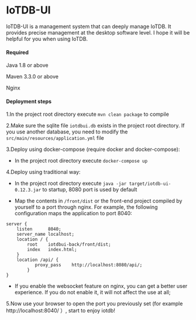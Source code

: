 # IoTDB-UI

IoTDB-UI is a management system that can deeply manage IoTDB. It provides precise management at the desktop software level. I hope it will be helpful for you when using IoTDB.

#### Required

Java 1.8 or above

Maven 3.3.0 or above

Nginx

#### Deployment steps

1.In the project root directory execute `mvn clean package` to compile

2.Make sure the sqlite file `iotdbui.db` exists in the project root directory. If you use another database, you need to modify the `src/main/resources/application.yml` file

3.Deploy using docker-compose (require docker and docker-compose):

- In the project root directory execute `docker-compose up`

4.Deploy using traditional way:

- In the project root directory execute `java -jar target/iotdb-ui-0.12.3.jar` to startup, 8080 port is used by default

- Map the contents in `/front/dist` or the front-end project compiled by yourself to a port through nginx. For example, the following configuration maps the application to port 8040:

```
server {
	listen		8040;
	server_name	localhost;
	location / {
		root	iotdbui-back/front/dist;
		index	index.html;
	}
	location /api/ {
           proxy_pass    http://localhost:8080/api/;
        }
}
```

- If you enable the websocket feature on nginx, you can get a better user experience. If you do not enable it, it will not affect the use at all;

5.Now use your browser to open the port you previously set (for example http://localhost:8040/ ）, start to enjoy iotdb!
